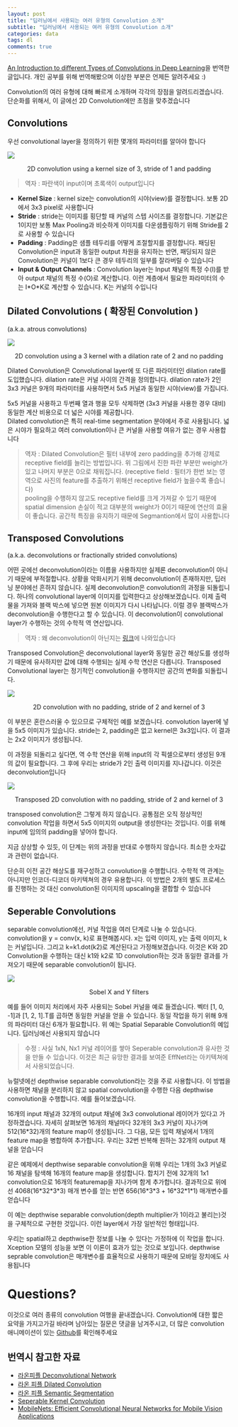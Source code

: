 ```yaml
---
layout: post
title: "딥러닝에서 사용되는 여러 유형의 Convolution 소개"
subtitle: "딥러닝에서 사용되는 여러 유형의 Convolution 소개"
categories: data
tags: dl
comments: true
---
```

[An Introduction to different Types of Convolutions in Deep Learning](https://towardsdatascience.com/types-of-convolutions-in-deep-learning-717013397f4d)을 번역한 글입니다. 개인 공부를 위해 번역해봤으며 이상한 부분은 언제든 알려주세요 :)



Convolution의 여러 유형에 대해 빠르게 소개하며 각각의 장점을 알려드리겠습니다. 단순화를 위해서, 이 글에선 2D Convolution에만 초점을 맞추겠습니다


## Convolutions

우선 convolutional layer을 정의하기 위한 몇개의 파라미터를 알아야 합니다

<img src="https://cdn-images-1.medium.com/max/1200/1*1okwhewf5KCtIPaFib4XaA.gif">
<p align="center">2D convolution using a kernel size of 3, stride of 1 and padding</p>

> 역자 : 파란색이 input이며 초록색이 output입니다

- **Kernel Size** : kernel size는 convolution의 시야(view)를 결정합니다. 보통 2D에서 3x3 pixel로 사용합니다
- **Stride** : stride는 이미지를 횡단할 때 커널의 스텝 사이즈를 결정합니다.  기본값은 1이지만 보통 Max Pooling과 비슷하게 이미지를 다운샘플링하기 위해 Stride를 2로 사용할 수 있습니다
- **Padding** : Padding은 샘플 테두리를 어떻게 조절할지를 결정합니다. 패딩된 Convolution은 input과 동일한 output 차원을 유지하는 반면, 패딩되지 않은 Convolution은 커널이 1보다 큰 경우 테두리의 일부를 잘라버릴 수 있습니다
- **Input & Output Channels** : Convolution layer는 Input 채널의 특정 수(I)를 받아 output 채널의 특정 수(O)로 계산합니다. 이런 계층에서 필요한 파라미터의 수는 I\*O\*K로 계산할 수 있습니다. K는 커널의 수입니다


## Dilated Convolutions ( 확장된 Convolution )
(a.k.a. atrous convolutions)

<img src="https://cdn-images-1.medium.com/max/1200/1*SVkgHoFoiMZkjy54zM_SUw.gif">
<p align="center">
2D convolution using a 3 kernel with a dilation rate of 2 and no padding
</p>

Dilated Convolution은 Convolutional layer에 또 다른 파라미터인 dilation rate를 도입했습니다. dilation rate은 커널 사이의 간격을 정의합니다. dilation rate가 2인 3x3 커널은 9개의 파라미터를 사용하면서 5x5 커널과 동일한 시야(view)를 가집니다.  

5x5 커널을 사용하고 두번째 열과 행을 모두 삭제하면 (3x3 커널을 사용한 경우 대비)동일한 계산 비용으로 더 넓은 시야를 제공합니다.   
Dilated convolution은 특히 real-time segmentation 분야에서 주로 사용됩니다. 넓은 시야가 필요하고 여러 convolution이나 큰 커널을 사용할 여유가 없는 경우 사용합니다

> 역자 : Dilated Convolution은 필터 내부에 zero padding을 추가해 강제로 receptive field를 늘리는 방법입니다. 위 그림에서 진한 파란 부분만 weight가 있고 나머지 부분은 0으로 채워집니다. (receptive field : 필터가 한번 보는 영역으로 사진의 feature를 추출하기 위해선 receptive field가 높을수록 좋습니다)   
> pooling을 수행하지 않고도 receptive field를 크게 가져갈 수 있기 때문에 spatial dimension 손실이 적고 대부분의 weight가 0이기 때문에 연산의 효율이 좋습니다. 공간적 특징을 유지하기 때문에 Segmantion에서 많이 사용합니다

## Transposed Convolutions
(a.k.a. deconvolutions or fractionally strided convolutions)

어떤 곳에선 deconvolution이라는 이름을 사용하지만 실제론 deconvolution이 아니기 때문에 부적절합니다. 상황을 악화시키기 위해 deconvolution이 존재하지만, 딥러닝 분야에선 흔하지 않습니다. 실제 deconvolution은 convolution의 과정을 되돌립니다. 하나의 convolutional layer에 이미지를 입력한다고 상상해보겠습니다. 이제 출력물을 가져와 블랙 박스에 넣으면 원본 이미지가 다시 나타납니다. 이럴 경우 블랙박스가 deconvolution을 수행한다고 할 수 있습니다. 이 deconvolution이 convolutional layer가 수행하는 것의 수학적 역 연산입니다.  

> 역자 : 왜 deconvolution이 아닌지는 [링크](https://datascience.stackexchange.com/questions/6107/what-are-deconvolutional-layers)에 나와있습니다

Transposed Convolution은  deconvolutional layer와 동일한 공간 해상도를 생성하기 때문에 유사하지만 값에 대해 수행되는 실제 수학 연산은 다릅니다. Transposed Convolutional layer는 정기적인 convolution을 수행하지만 공간의 변화를 되돌립니다.


<img src="https://cdn-images-1.medium.com/max/1200/1*BMngs93_rm2_BpJFH2mS0Q.gif">
<p align="center">
2D convolution with no padding, stride of 2 and kernel of 3
</p>

이 부분은 혼란스러울 수 있으므로 구체적인 예를 보겠습니다. convolution layer에 넣을 5x5 이미지가 있습니다. stride는 2, padding은 없고 kernel은 3x3입니다. 이 결과는 2x2 이미지가 생성됩니다.  

이 과정을 되돌리고 싶다면, 역 수학 연산을 위해 input의 각 픽셀으로부터 생성된 9개의 값이 필요합니다. 그 후에 우리는 stride가 2인 출력 이미지를 지나갑니다. 이것은 deconvolution입니다

<img src="https://cdn-images-1.medium.com/max/1200/1*Lpn4nag_KRMfGkx1k6bV-g.gif">
<p align="center">
Transposed 2D convolution with no padding, stride of 2 and kernel of 3
</p>

transposed convolution은 그렇게 하지 않습니다. 공통점은 오직 정상적인 convolution 작업을 하면서 5x5 이미지의 output을 생성한다는 것입니다. 이를 위해 input에 임의의 padding을 넣어야 합니다.  

지금 상상할 수 있듯, 이 단계는 위의 과정을 반대로 수행하지 않습니다. 최소한 숫자값과 관련이 없습니다.  

단순히 이전 공간 해상도를 재구성하고 convolution을 수행합니다. 수학적 역 관계는 아니지만 인코더-디코더 아키텍쳐의 경우 유용합니다. 이 방법은 2개의 별도 프로세스를 진행하는 것 대신 convolution된 이미지의 upscaling을 결합할 수 있습니다



## Seperable Convolutions

separable convolution에선, 커널 작업을 여러 단계로 나눌 수 있습니다. convolution을 y = conv(x, k)로 표현해봅시다. x는 입력 이미지, y는 출력 이미지, k는 커널입니다. 그리고 k=k1.dot(k2)로 계산된다고 가정해보겠습니다. 이것은 K와 2D Convolution을 수행하는 대신 k1와 k2로 1D convolution하는 것과 동일한 결과를 가져오기 때문에 separable convolution이 됩니다.  

<img src="https://cdn-images-1.medium.com/max/1200/1*owXMr9DonUUWP1c2Thg_Dw.png">
<p align="center">
Sobel X and Y filters
</p>

예를 들어 이미지 처리에서 자주 사용되는 Sobel 커널을 예로 들겠습니다. 벡터 [1, 0, -1]과 [1, 2, 1].T를 곱하면 동일한 커널을 얻을 수 있습니다. 동일 작업을 하기 위해 9개의 파라미터 대신 6개가 필요합니다. 위 예는 Spatial Separable Convolution의 예입니다. 딥러닝에선 사용되지 않습니다
> 수정 : 사실 1xN, Nx1 커널 레이어를 쌓아 Seperable convolution과 유사한 것을 만들 수 있습니다. 이것은 최근 유망한 결과를 보여준 EffNet라는 아키텍쳐에서 사용되었습니다.

뉴럴넷에선 depthwise separable convolution라는 것을 주로 사용합니다. 이 방법을 사용하면 채널을 분리하지 않고 spatial convolution을 수행한 다음 depthwise convolution을 수행합니다. 예를 들어보겠습니다.


16개의 input 채널과 32개의 output 채널에 3x3 convolutional 레이어가 있다고 가정하겠습니다. 자세히 살펴보면 16개의 채널마다 32개의 3x3 커널이 지나가며 512(16*32)개의 feature map이 생성됩니다. 그 다음, 모든 입력 채널에서 1개의 feature map을 병합하여 추가합니다. 우리는 32번 반복해 원하는 32개의 output 채널을 얻습니다

같은 예제에서 depthwise separable convolution을 위해 우리는 1개의 3x3 커널로 16 채널을 탐색해 16개의 feature map을 생성합니다. 합치기 전에 32개의 1x1 convolution으로 16개의 featuremap을 지나가며 함게 추가합니다. 결과적으로 위에선 4068(16\*32\*3\*3) 매개 변수를 얻는 반면 656(16\*3\*3 + 16\*32\*1\*1) 매개변수를 얻습니다

이 예는 depthwise separable convolution(depth multiplier가 1이라고 불리는)것을 구체적으로 구현한 것입니다. 이런 layer에서 가장 일반적인 형태입니다.

우리는 spatial하고 depthwise한 정보를 나눌 수 있다는 가정하에 이 작업을 합니다. Xception 모델의 성능을 보면 이 이론이 효과가 있는 것으로 보입니다. depthwise seprable convolution은 매개변수를 효율적으로 사용하기 때문에 모바일 장치에도 사용됩니다

# Questions?
이것으로 여러 종류의 convolution 여행을 끝내겠습니다. Convolution에 대한 짧은 요약을 가지고가길 바라며 남아있는 질문은 댓글을 남겨주시고, 더 많은 convolution 애니메이션이 있는 [Github](https://github.com/vdumoulin/conv_arithmetic)를 확인해주세요


## 번역시 참고한 자료
- [라온피플 Deconvolutional Network](http://laonple.blog.me/220985349467)
- [라온 피플 Dilated Convolution](http://laonple.blog.me/220991967450)
- [라온 피플 Semantic Segmentation](http://laonple.blog.me/221000648527)
- [Seperable Kernel Convolution](http://trip2ee.tistory.com/74)
- [MobileNets: Efficient Convolutional Neural Networks for Mobile Vision Applications](http://openresearch.ai/t/mobilenets-efficient-convolutional-neural-networks-for-mobile-vision-applications/20)